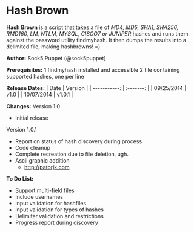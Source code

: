 Hash Brown
=========

**Hash Brown** is a script that takes a file of _MD4, MD5, SHA1, SHA256, RMD160, LM, NTLM, MYSQL, CISCO7 or JUNIPER_ hashes and runs them against the password utility findmyhash.  It then dumps the results into a delimited file, making hashbrowns! =)

**Author:** Sock5 Puppet (@sock5puppet)

**Prerequisites:**
1 findmyhash installed and accessible
2 file containing supported hashes, one per line

**Release Dates:**
| Date | Version |
| -----------: | :-------: |
| 09/25/2014 | v1.0 |
| 10/07/2014 | v1.0.1 |

**Changes:**
Version 1.0
* Initial release

Version 1.0.1
* Report on status of hash discovery during process
* Code cleanup
* Complete recreation due to file deletion, ugh.
* Ascii graphic addition
  - http://patorjk.com

**To Do List:**
* Support multi-field files
* Include usernames
* Input validation for hashfiles
* Input validation for types of hashes
* Delimiter validation and restrictions
* Progress report during discovery
